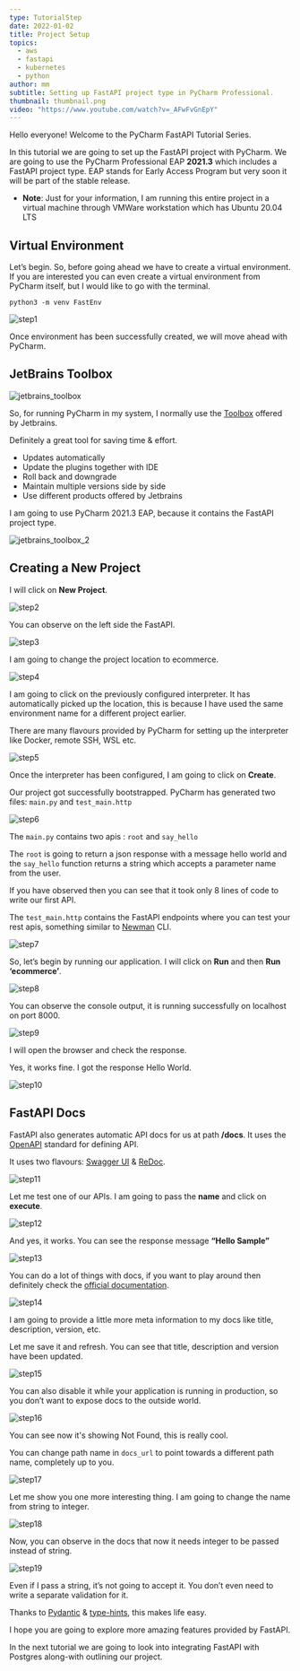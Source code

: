 ```yaml
---
type: TutorialStep
date: 2022-01-02
title: Project Setup
topics:
  - aws
  - fastapi
  - kubernetes
  - python
author: mm
subtitle: Setting up FastAPI project type in PyCharm Professional.
thumbnail: thumbnail.png
video: "https://www.youtube.com/watch?v=_AFwFvGnEpY"
---
```


Hello everyone! Welcome to the PyCharm FastAPI Tutorial Series.

In this tutorial we are going to set up the FastAPI project with PyCharm. We are going to use the PyCharm Professional EAP **2021.3** which includes a FastAPI project type. EAP stands for Early Access Program but very soon it will be part of the stable release.

- **Note**: Just for your information, I am running this entire project in a virtual machine through VMWare workstation which has Ubuntu 20.04 LTS

## Virtual Environment

Let’s begin. So, before going ahead we have to create a virtual environment. If you are interested you can even create a virtual environment from PyCharm itself, but I would like to go with the terminal.

```
python3 -m venv FastEnv
```

![step1](./steps/step1.png)

Once environment has been successfully created, we will move ahead with PyCharm.

## JetBrains Toolbox

![jetbrains_toolbox](./images/toolbox.png)

So, for running PyCharm in my system, I normally use the [Toolbox](https://www.jetbrains.com/toolbox-app/) offered by Jetbrains.

Definitely a great tool for saving time & effort.

- Updates automatically
- Update the plugins together with IDE
- Roll back and downgrade
- Maintain multiple versions side by side
- Use different products offered by Jetbrains

I am going to use PyCharm 2021.3 EAP, because it contains the FastAPI project type.

![jetbrains_toolbox_2](./images/toolbox-2.png)

## Creating a New Project

I will click on **New Project**.

![step2](./steps/step2.png)

You can observe on the left side the FastAPI.

![step3](./steps/step3.png)

I am going to change the project location to ecommerce.

![step4](./steps/step4.png)

I am going to click on the previously configured interpreter. It has automatically picked up the location, this is because I have used the same environment name for a different project earlier.

There are many flavours provided by PyCharm for setting up the interpreter like Docker, remote SSH, WSL etc.

![step5](./steps/step5.png)

Once the interpreter has been configured, I am going to click on **Create**.

Our project got successfully bootstrapped. PyCharm has generated two files: `main.py` and `test_main.http`

![step6](./steps/step6.png)

The `main.py` contains two apis : `root` and `say_hello`

The `root` is going to return a json response with a message hello world and the `say_hello` function returns a string
which accepts a parameter name from the user.

If you have observed then you can see that it took only 8 lines of code to write our first API.

The `test_main.http` contains the FastAPI endpoints where you can test your rest apis,
something similar to [Newman](https://github.com/postmanlabs/newman) CLI.

![step7](./steps/step7.png)

So, let’s begin by running our application. I will click on **Run** and then **Run ‘ecommerce’**.

![step8](./steps/step8.png)

You can observe the console output, it is running successfully on localhost on port 8000.

![step9](./steps/step9.png)

I will open the browser and check the response.

Yes, it works fine. I got the response Hello World.

![step10](./steps/step10.png)

## FastAPI Docs

FastAPI also generates automatic API docs for us at path **/docs**. It uses the [OpenAPI](https://www.openapis.org/) standard for defining API.

It uses two flavours: [Swagger UI](https://swagger.io/tools/swagger-ui/) &
[ReDoc](https://github.com/Redocly/redoc).

![step11](./steps/step11.png)

Let me test one of our APIs. I am going to pass the **name** and click on **execute**.

![step12](./steps/step12.png)

And yes, it works. You can see the response message **“Hello Sample”**

![step13](./steps/step13.png)

You can do a lot of things with docs, if you want to play around then definitely check the [official documentation](https://fastapi.tiangolo.com/).

![step14](./steps/step14.png)

I am going to provide a little more meta information to my docs like
title, description, version, etc.

Let me save it and refresh. You can see that title, description and version
have been updated.

![step15](./steps/step15.png)

You can also disable it while your application is running in production, so you don’t want to expose docs to the outside world.

![step16](./steps/step16.png)

You can see now it's showing Not Found, this is really cool.

You can change path name in `docs_url` to point towards a different path name, completely up to you.

![step17](./steps/step17.png)

Let me show you one more interesting thing. I am going to change the name from string to integer.

![step18](./steps/step18.png)

Now, you can observe in the docs that now it needs integer to be passed instead of string.

![step19](./steps/step19.png)

Even if I pass a string, it’s not going to accept it. You don’t even need to write a separate validation for it.

Thanks to [Pydantic](https://pydantic-docs.helpmanual.io/) &
[type-hints](https://docs.python.org/3/library/typing.html), this makes life easy.

I hope you are going to explore more amazing features provided by FastAPI.

In the next tutorial we are going to look into integrating FastAPI with Postgres along-with outlining our project.
